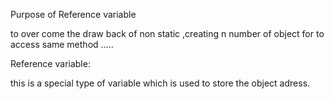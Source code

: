 Purpose of Reference variable

to over come the draw back of non static ,creating n number of object for to access same method .....


Reference variable:

this is a special type of variable which is used to store the object adress.
